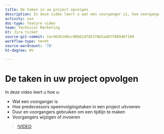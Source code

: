 ```yaml
---
title: De taken in uw project opvolgen
description: In deze video leert u wat een voorganger is, hoe voorgangers sequentietaken in een project uitvoeren, hoe u tijdsduur en voorgangers kunt gebruiken om een tijdlijn te maken, hoe u voorgangers kunt wijzigen of invoeren
activity: use
doc-type: feature video
team: Technical Marketing
kt: Jira ticket
source-git-commit: 2ac96361d0cc90b62dfd5378b5a487f889d07199
workflow-type: tm+mt
source-wordcount: '78'
ht-degree: 0%

---
```


# De taken in uw project opvolgen

In deze video leert u hoe u:

* Wat een voorganger is
* Hoe predecessors opeenvolgingstaken in een project uitvoeren
* Duur en voorgangers gebruiken om een tijdlijn te maken
* Voorgangers wijzigen of invoeren

>[!VIDEO](https://video.tv.adobe.com/v/335091/?quality=12)